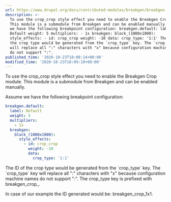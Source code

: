 ```yaml
---
url: https://www.drupal.org/docs/contributed-modules/breakgen/breakgen-crop
description: >-
  To use the crop_crop style effect you need to enable the Breakgen Crop module.
  This module is a submodule from Breakgen and can be enabled manually. Assume
  we have the following breakpoint configuration: breakgen.default: label:
  Default weight: 5 multipliers: - 1x breakgen: block_(1000x1000):
  style_effects: - id: crop_crop weight: -10 data: crop_type: '1:1' The ID of
  the crop type would be generated from the `crop_type` key. The `crop_type` key
  will replace all ":" characters with "x" because configuration machine names
  do not support ":".
published_time: '2020-10-23T18:08:14+00:00'
modified_time: '2020-10-23T18:09:10+00:00'
---
```

To use the crop\_crop style effect you need to enable the Breakgen Crop module. This module is a submodule from Breakgen and can be enabled manually. 

Assume we have the following breakpoint configuration:

```yaml
breakgen.default:
  label: Default
  weight: 5
  multipliers:
    - 1x
  breakgen:
    block_(1000x1000):
      style_effects:
        - id: crop_crop
          weight: -10
          data:
            crop_type: '1:1'
```

The ID of the crop type would be generated from the \`crop\_type\` key. The \`crop\_type\` key will replace all ":" characters with "x" because configuration machine names do not support ":". The crop\_type key is prefixed with breakgen\_crop\_.

In case of our example the ID generated would be: breakgen\_crop\_1x1.